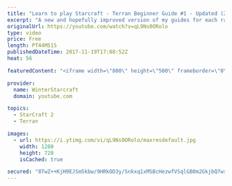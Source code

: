 ```yaml
---
title: "Learn to play Starcraft - Terran Beginner Guide #1 - Updated (2017 LOTV)"
excerpt: "A new and hopefully improved version of my guides for each race where I go over as many basics as possible while doing it live :)  I strongly believe that a super structured guide style is not very helpful compared to watching/playing the game actively.  Feedback is greatly appreciated. -- Watch live"
originalUrl: https://youtube.com/watch?v=qL9Ns0ORolo
type: video
price: Free
length: PT44M51S
publishedDateTime: 2017-11-19T17:08:52Z
heat: 56

featuredContent: "<iframe width=\"800\" height=\"500\" frameborder=\"0\" src=\"https://www.youtube.com/embed/qL9Ns0ORolo\" allow=\"accelerometer; autoplay; encrypted-media; gyroscope; picture-in-picture\" allowfullscreen></iframe>"

provider:
  name: WinterStarcraft
  domain: youtube.com

topics:
  - StarCraft 2
  - Terran

images:
  - url: https://i.ytimg.com/vi/qL9Ns0ORolo/maxresdefault.jpg
    width: 1280
    height: 720
    isCached: true

secured: "8TwZ++KjH9EJSm5kbw/9HRkOD3y/Snkxq1xMSBcHezwfVSqlGB0m2GkjbQ7wsp1/iOvHcl1IoIBAmou4W/h0KWASy7DB3ylI1p/kR8OiB34ZJsSyPJIZAMzQWjqSnX53Y4bl49RfGiZs1KXDmYovPFgJPT5iiYb7v8jvxjvyzSI0Y3o3ySK0VEvLhxlH4t9jZ0DVf/dfRBJw4HPFfTkEIFTZtFGQVSYvcnqIJJllprzyOjkjIpsQfcWZg0tVfpa3W89oap6QIsQL/oUpasQvlDgzMn/U4iu/Z67WOUDccgUMxeMMV6fjYpdWGvwLPnkds9HMFqY1dkHO2F4cocXAR+Ko7DQ2cXC/S5NFH7HiEgMVEAcaxYvT+wzGag6NCQTDJy5n1nijUx1v4qK1iE47rTASZYOohbYhL45weNelljn/0od+CUbO9j5OC/xXQIFR;YFnscsIR9JNnGaKwJtb6KQ=="
---
```


